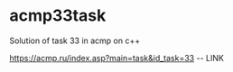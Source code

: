 # acmp33task
Solution of task 33 in acmp on c++


https://acmp.ru/index.asp?main=task&id_task=33 -- LINK


